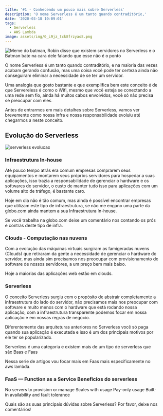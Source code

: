 ```yaml
---
title: '#1 - Conhecendo um pouco mais sobre Serverless'
description: 'O nome Serverless é um tanto quando contraditório,'
date: '2020-03-18 10:09:01'
tags:
  - Serverless
  - AWS Lambda
image: assets/img/0_i9jz_tck8frzyao8.png
---
```

![Meme do batman, Robin disse que existem servidores no Serverless e o Batman bate na cara dele falando que esse não é o ponto](assets/img/0_i9jz_tck8frzyao8.png "Meme batman")

O nome Serverless é um tanto quando contraditório, e na maioria das vezes acabam gerando confusão, mas uma coisa você pode ter certeza ainda não conseguiram eliminar a necessidade de se ter um servidor. 

Uma analogia que gosto bastante e que exemplifica bem este conceito é de que Servereless é como o Wifi, mesmo que você esteja se conectando a uma rede sem fio, ainda há muitos cabos envolvidos, você só não precisa se preocupar com eles.

Antes de entrarmos em mais detalhes sobre Serverless, vamos ver brevemente como  nossa infra e nossa responsabilidade evoluiu até chegarmos a neste conceito.

## Evolução do Serverless

![serverless evolucao](assets/img/serverless-evolution.png "serverless evolucao")

### Infraestrutura In-house

Até pouco tempo atrás era comum empresas comprarem seus equipamentos e montarem seus próprios servidores para hospedar a suas aplicações, isso trazia a responsabilidade de gerenciar o hardware e os softwares do servidor, o custo de manter tudo isso para aplicações com um volume alto de tráfego, é bastante caro.

Hoje em dia não é tão comum, mas ainda é possível encontrar empresas que utilizam este tipo de infraestrutura, se não me engano uma parte da globo.com ainda mantem a sua Infraestrutura In-house.

Se você trabalha na globo.com deixe um comentário nos contando os prós e contras deste tipo de infra.

### Clouds - Computação nas nuvens

Com a evolução das máquinas virtuais surgiram as famigeradas nuvens (Clouds) que retiraram da gente a necessidade de gerenciar o hardware do servidor, mas ainda sim precisamos nos preocupar com provisionamento do software de nossos servidores, a um preço bem mais baixo.

Hoje a maiorias das aplicações web estão em clouds.

### Serverless

O conceito Serverless surgiu com o propósito de abstrair completamente a infraestrutura do lado do servidor, não precisamos mais nos preocupar com software e muito menos com o hardware que está rodando nossa aplicação, com a infraestrutura transparente podemos focar em nossa aplicação e em nossas regras de negocio.

Diferentemente das arquiteturas anteriores no Serverless você só paga quando sua aplicação é executada e isso é um dos principais motivos por ele ter se popularizado.



















Serverless é uma categoria e existem mais de um tipo de serverless que são Baas e Faas

Nessa serie de artigos vou focar mais em Faas mais especificamente no aws lambda.

### FaaS — Function as a Service Beneficios do serverless

No servers to provision or manage Scales with usage Pay-only usage Built-in availability and fault tolerance

Quais são as suas principais dúvidas sobre Serverless? Por favor, deixe nos comentários!